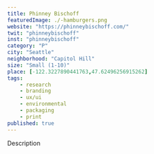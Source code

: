 ```yaml
---
title: Phinney Bischoff
featuredImage: ./-hamburgers.png
website: "https://phinneybischoff.com/"
twit: "phinneybischoff"
inst: "phinneybischoff"
category: "P"
city: "Seattle"
neighborhood: "Capitol Hill"
size: "Small (1-10)"
place: [-122.3227890441763,47.62496256915262]
tags:
    - research
    - branding
    - ux/ui
    - environmental
    - packaging
    - print
published: true
---
```


Description
